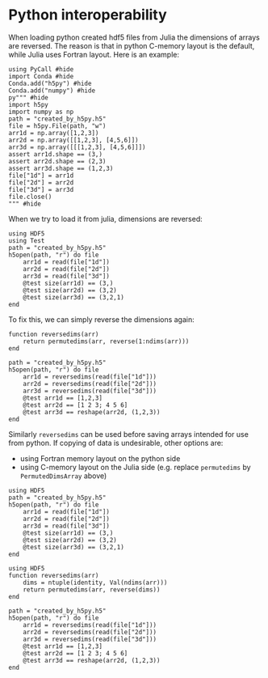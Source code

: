# Python interoperability

When loading python created hdf5 files from Julia the dimensions of arrays are reversed.
The reason is that in python C-memory layout is the default, while Julia uses Fortran layout.
Here is an example:

```@example h5py
using PyCall #hide
import Conda #hide
Conda.add("h5py") #hide
Conda.add("numpy") #hide
py""" #hide
import h5py
import numpy as np
path = "created_by_h5py.h5"
file = h5py.File(path, "w")
arr1d = np.array([1,2,3])
arr2d = np.array([[1,2,3], [4,5,6]])
arr3d = np.array([[[1,2,3], [4,5,6]]])
assert arr1d.shape == (3,)
assert arr2d.shape == (2,3)
assert arr3d.shape == (1,2,3)
file["1d"] = arr1d
file["2d"] = arr2d
file["3d"] = arr3d
file.close()
""" #hide
```

When we try to load it from julia, dimensions are reversed:

```@example h5py
using HDF5
using Test
path = "created_by_h5py.h5"
h5open(path, "r") do file
    arr1d = read(file["1d"])
    arr2d = read(file["2d"])
    arr3d = read(file["3d"])
    @test size(arr1d) == (3,)
    @test size(arr2d) == (3,2)
    @test size(arr3d) == (3,2,1)
end
```

To fix this, we can simply reverse the dimensions again:

```@example h5py
function reversedims(arr)
    return permutedims(arr, reverse(1:ndims(arr)))
end

path = "created_by_h5py.h5"
h5open(path, "r") do file
    arr1d = reversedims(read(file["1d"]))
    arr2d = reversedims(read(file["2d"]))
    arr3d = reversedims(read(file["3d"]))
    @test arr1d == [1,2,3]
    @test arr2d == [1 2 3; 4 5 6]
    @test arr3d == reshape(arr2d, (1,2,3))
end
```

  Similarly `reversedims` can be used before saving arrays intended for use from python.
  If copying of data is undesirable, other options are:
  * using Fortran memory layout on the python side
  * using C-memory layout on the Julia side (e.g. replace `permutedims` by `PermutedDimsArray` above)

```@example h5py
using HDF5
path = "created_by_h5py.h5"
h5open(path, "r") do file
    arr1d = read(file["1d"])
    arr2d = read(file["2d"])
    arr3d = read(file["3d"])
    @test size(arr1d) == (3,)
    @test size(arr2d) == (3,2)
    @test size(arr3d) == (3,2,1)
end

using HDF5
function reversedims(arr)
    dims = ntuple(identity, Val(ndims(arr)))
    return permutedims(arr, reverse(dims))
end

path = "created_by_h5py.h5"
h5open(path, "r") do file
    arr1d = reversedims(read(file["1d"]))
    arr2d = reversedims(read(file["2d"]))
    arr3d = reversedims(read(file["3d"]))
    @test arr1d == [1,2,3]
    @test arr2d == [1 2 3; 4 5 6]
    @test arr3d == reshape(arr2d, (1,2,3))
end
```
